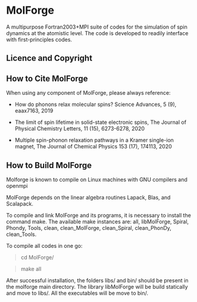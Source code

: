 # MolForge
A multipurpose Fortran2003+MPI suite of codes 
for the simulation of spin dynamics at the 
atomistic level. The code is developed to readily 
interface with first-principles codes.

## Licence and Copyright


## How to Cite MolForge

When using any component of MolForge, please always reference:

- How do phonons relax molecular spins? Science Advances, 5 (9), eaax7163, 2019

- The limit of spin lifetime in solid-state electronic spins, The Journal of Physical Chemistry Letters, 11 (15), 6273-6278, 2020 

- Multiple spin-phonon relaxation pathways in a Kramer single-ion magnet, The Journal of Chemical Physics 153 (17), 174113, 2020

## How to Build MolForge

Molforge is known to compile on Linux machines with GNU 
compilers and openmpi 

MolForge depends on the linear algebra routines Lapack, Blas, and
Scalapack.

To compile and link MolForge and its programs, it 
is necessary to install the command make. 
The available make instances are: all, libMolForge, Spiral, Phondy, 
Tools, clean, clean_MolForge, clean_Spiral, clean_PhonDy,
 clean_Tools.

To compile all codes in one go:

> cd MolForge/

> make all

After successful installation, the folders libs/ and 
bin/ should be present in the molforge main directory. 
The library libMolForge will be build statically and 
move to libs/. All the executables will be move to bin/.
